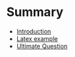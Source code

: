 # Summary

* [Introduction](README.md)
* [Latex example](latex_example.md)
* [Ultimate Question](ultimate_question.md)

